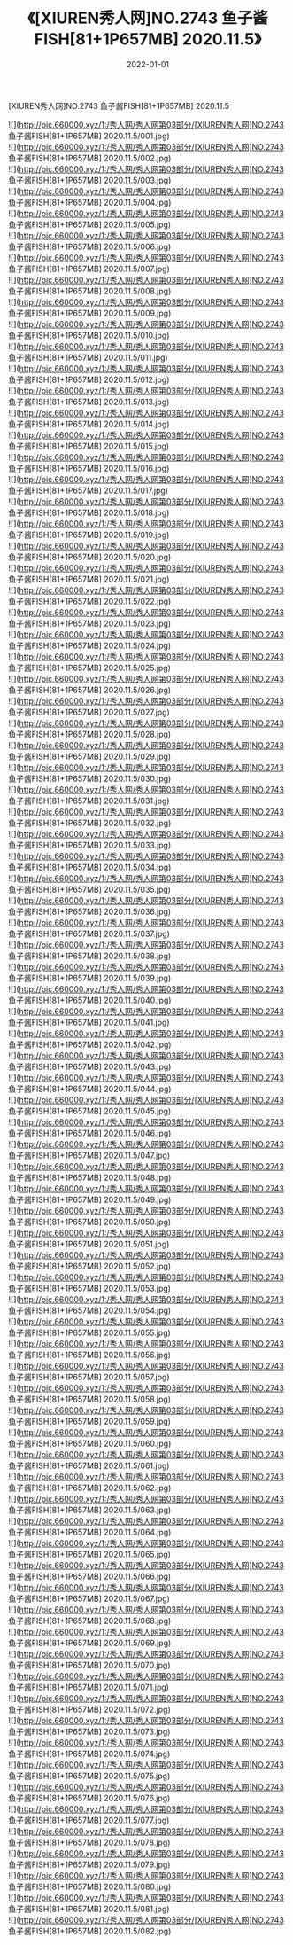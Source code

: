 ﻿---
layout: post
title:  《[XIUREN秀人网]NO.2743 鱼子酱FISH[81+1P657MB] 2020.11.5》
date:   2022-01-01
img: http://pic.660000.xyz/1:/秀人网/秀人网第03部分/[XIUREN秀人网]NO.2743 鱼子酱FISH[81+1P657MB] 2020.11.5/000.jpg
categories: [美女, 清纯, 唯美]
---

[XIUREN秀人网]NO.2743 鱼子酱FISH[81+1P657MB] 2020.11.5

 ![](http://pic.660000.xyz/1:/秀人网/秀人网第03部分/[XIUREN秀人网]NO.2743 鱼子酱FISH[81+1P657MB] 2020.11.5/001.jpg) <br>![](http://pic.660000.xyz/1:/秀人网/秀人网第03部分/[XIUREN秀人网]NO.2743 鱼子酱FISH[81+1P657MB] 2020.11.5/002.jpg) <br>![](http://pic.660000.xyz/1:/秀人网/秀人网第03部分/[XIUREN秀人网]NO.2743 鱼子酱FISH[81+1P657MB] 2020.11.5/003.jpg) <br>![](http://pic.660000.xyz/1:/秀人网/秀人网第03部分/[XIUREN秀人网]NO.2743 鱼子酱FISH[81+1P657MB] 2020.11.5/004.jpg) <br>![](http://pic.660000.xyz/1:/秀人网/秀人网第03部分/[XIUREN秀人网]NO.2743 鱼子酱FISH[81+1P657MB] 2020.11.5/005.jpg) <br>![](http://pic.660000.xyz/1:/秀人网/秀人网第03部分/[XIUREN秀人网]NO.2743 鱼子酱FISH[81+1P657MB] 2020.11.5/006.jpg) <br>![](http://pic.660000.xyz/1:/秀人网/秀人网第03部分/[XIUREN秀人网]NO.2743 鱼子酱FISH[81+1P657MB] 2020.11.5/007.jpg) <br>![](http://pic.660000.xyz/1:/秀人网/秀人网第03部分/[XIUREN秀人网]NO.2743 鱼子酱FISH[81+1P657MB] 2020.11.5/008.jpg) <br>![](http://pic.660000.xyz/1:/秀人网/秀人网第03部分/[XIUREN秀人网]NO.2743 鱼子酱FISH[81+1P657MB] 2020.11.5/009.jpg) <br>![](http://pic.660000.xyz/1:/秀人网/秀人网第03部分/[XIUREN秀人网]NO.2743 鱼子酱FISH[81+1P657MB] 2020.11.5/010.jpg) <br>![](http://pic.660000.xyz/1:/秀人网/秀人网第03部分/[XIUREN秀人网]NO.2743 鱼子酱FISH[81+1P657MB] 2020.11.5/011.jpg) <br>![](http://pic.660000.xyz/1:/秀人网/秀人网第03部分/[XIUREN秀人网]NO.2743 鱼子酱FISH[81+1P657MB] 2020.11.5/012.jpg) <br>![](http://pic.660000.xyz/1:/秀人网/秀人网第03部分/[XIUREN秀人网]NO.2743 鱼子酱FISH[81+1P657MB] 2020.11.5/013.jpg) <br>![](http://pic.660000.xyz/1:/秀人网/秀人网第03部分/[XIUREN秀人网]NO.2743 鱼子酱FISH[81+1P657MB] 2020.11.5/014.jpg) <br>![](http://pic.660000.xyz/1:/秀人网/秀人网第03部分/[XIUREN秀人网]NO.2743 鱼子酱FISH[81+1P657MB] 2020.11.5/015.jpg) <br>![](http://pic.660000.xyz/1:/秀人网/秀人网第03部分/[XIUREN秀人网]NO.2743 鱼子酱FISH[81+1P657MB] 2020.11.5/016.jpg) <br>![](http://pic.660000.xyz/1:/秀人网/秀人网第03部分/[XIUREN秀人网]NO.2743 鱼子酱FISH[81+1P657MB] 2020.11.5/017.jpg) <br>![](http://pic.660000.xyz/1:/秀人网/秀人网第03部分/[XIUREN秀人网]NO.2743 鱼子酱FISH[81+1P657MB] 2020.11.5/018.jpg) <br>![](http://pic.660000.xyz/1:/秀人网/秀人网第03部分/[XIUREN秀人网]NO.2743 鱼子酱FISH[81+1P657MB] 2020.11.5/019.jpg) <br>![](http://pic.660000.xyz/1:/秀人网/秀人网第03部分/[XIUREN秀人网]NO.2743 鱼子酱FISH[81+1P657MB] 2020.11.5/020.jpg) <br>![](http://pic.660000.xyz/1:/秀人网/秀人网第03部分/[XIUREN秀人网]NO.2743 鱼子酱FISH[81+1P657MB] 2020.11.5/021.jpg) <br>![](http://pic.660000.xyz/1:/秀人网/秀人网第03部分/[XIUREN秀人网]NO.2743 鱼子酱FISH[81+1P657MB] 2020.11.5/022.jpg) <br>![](http://pic.660000.xyz/1:/秀人网/秀人网第03部分/[XIUREN秀人网]NO.2743 鱼子酱FISH[81+1P657MB] 2020.11.5/023.jpg) <br>![](http://pic.660000.xyz/1:/秀人网/秀人网第03部分/[XIUREN秀人网]NO.2743 鱼子酱FISH[81+1P657MB] 2020.11.5/024.jpg) <br>![](http://pic.660000.xyz/1:/秀人网/秀人网第03部分/[XIUREN秀人网]NO.2743 鱼子酱FISH[81+1P657MB] 2020.11.5/025.jpg) <br>![](http://pic.660000.xyz/1:/秀人网/秀人网第03部分/[XIUREN秀人网]NO.2743 鱼子酱FISH[81+1P657MB] 2020.11.5/026.jpg) <br>![](http://pic.660000.xyz/1:/秀人网/秀人网第03部分/[XIUREN秀人网]NO.2743 鱼子酱FISH[81+1P657MB] 2020.11.5/027.jpg) <br>![](http://pic.660000.xyz/1:/秀人网/秀人网第03部分/[XIUREN秀人网]NO.2743 鱼子酱FISH[81+1P657MB] 2020.11.5/028.jpg) <br>![](http://pic.660000.xyz/1:/秀人网/秀人网第03部分/[XIUREN秀人网]NO.2743 鱼子酱FISH[81+1P657MB] 2020.11.5/029.jpg) <br>![](http://pic.660000.xyz/1:/秀人网/秀人网第03部分/[XIUREN秀人网]NO.2743 鱼子酱FISH[81+1P657MB] 2020.11.5/030.jpg) <br>![](http://pic.660000.xyz/1:/秀人网/秀人网第03部分/[XIUREN秀人网]NO.2743 鱼子酱FISH[81+1P657MB] 2020.11.5/031.jpg) <br>![](http://pic.660000.xyz/1:/秀人网/秀人网第03部分/[XIUREN秀人网]NO.2743 鱼子酱FISH[81+1P657MB] 2020.11.5/032.jpg) <br>![](http://pic.660000.xyz/1:/秀人网/秀人网第03部分/[XIUREN秀人网]NO.2743 鱼子酱FISH[81+1P657MB] 2020.11.5/033.jpg) <br>![](http://pic.660000.xyz/1:/秀人网/秀人网第03部分/[XIUREN秀人网]NO.2743 鱼子酱FISH[81+1P657MB] 2020.11.5/034.jpg) <br>![](http://pic.660000.xyz/1:/秀人网/秀人网第03部分/[XIUREN秀人网]NO.2743 鱼子酱FISH[81+1P657MB] 2020.11.5/035.jpg) <br>![](http://pic.660000.xyz/1:/秀人网/秀人网第03部分/[XIUREN秀人网]NO.2743 鱼子酱FISH[81+1P657MB] 2020.11.5/036.jpg) <br>![](http://pic.660000.xyz/1:/秀人网/秀人网第03部分/[XIUREN秀人网]NO.2743 鱼子酱FISH[81+1P657MB] 2020.11.5/037.jpg) <br>![](http://pic.660000.xyz/1:/秀人网/秀人网第03部分/[XIUREN秀人网]NO.2743 鱼子酱FISH[81+1P657MB] 2020.11.5/038.jpg) <br>![](http://pic.660000.xyz/1:/秀人网/秀人网第03部分/[XIUREN秀人网]NO.2743 鱼子酱FISH[81+1P657MB] 2020.11.5/039.jpg) <br>![](http://pic.660000.xyz/1:/秀人网/秀人网第03部分/[XIUREN秀人网]NO.2743 鱼子酱FISH[81+1P657MB] 2020.11.5/040.jpg) <br>![](http://pic.660000.xyz/1:/秀人网/秀人网第03部分/[XIUREN秀人网]NO.2743 鱼子酱FISH[81+1P657MB] 2020.11.5/041.jpg) <br>![](http://pic.660000.xyz/1:/秀人网/秀人网第03部分/[XIUREN秀人网]NO.2743 鱼子酱FISH[81+1P657MB] 2020.11.5/042.jpg) <br>![](http://pic.660000.xyz/1:/秀人网/秀人网第03部分/[XIUREN秀人网]NO.2743 鱼子酱FISH[81+1P657MB] 2020.11.5/043.jpg) <br>![](http://pic.660000.xyz/1:/秀人网/秀人网第03部分/[XIUREN秀人网]NO.2743 鱼子酱FISH[81+1P657MB] 2020.11.5/044.jpg) <br>![](http://pic.660000.xyz/1:/秀人网/秀人网第03部分/[XIUREN秀人网]NO.2743 鱼子酱FISH[81+1P657MB] 2020.11.5/045.jpg) <br>![](http://pic.660000.xyz/1:/秀人网/秀人网第03部分/[XIUREN秀人网]NO.2743 鱼子酱FISH[81+1P657MB] 2020.11.5/046.jpg) <br>![](http://pic.660000.xyz/1:/秀人网/秀人网第03部分/[XIUREN秀人网]NO.2743 鱼子酱FISH[81+1P657MB] 2020.11.5/047.jpg) <br>![](http://pic.660000.xyz/1:/秀人网/秀人网第03部分/[XIUREN秀人网]NO.2743 鱼子酱FISH[81+1P657MB] 2020.11.5/048.jpg) <br>![](http://pic.660000.xyz/1:/秀人网/秀人网第03部分/[XIUREN秀人网]NO.2743 鱼子酱FISH[81+1P657MB] 2020.11.5/049.jpg) <br>![](http://pic.660000.xyz/1:/秀人网/秀人网第03部分/[XIUREN秀人网]NO.2743 鱼子酱FISH[81+1P657MB] 2020.11.5/050.jpg) <br>![](http://pic.660000.xyz/1:/秀人网/秀人网第03部分/[XIUREN秀人网]NO.2743 鱼子酱FISH[81+1P657MB] 2020.11.5/051.jpg) <br>![](http://pic.660000.xyz/1:/秀人网/秀人网第03部分/[XIUREN秀人网]NO.2743 鱼子酱FISH[81+1P657MB] 2020.11.5/052.jpg) <br>![](http://pic.660000.xyz/1:/秀人网/秀人网第03部分/[XIUREN秀人网]NO.2743 鱼子酱FISH[81+1P657MB] 2020.11.5/053.jpg) <br>![](http://pic.660000.xyz/1:/秀人网/秀人网第03部分/[XIUREN秀人网]NO.2743 鱼子酱FISH[81+1P657MB] 2020.11.5/054.jpg) <br>![](http://pic.660000.xyz/1:/秀人网/秀人网第03部分/[XIUREN秀人网]NO.2743 鱼子酱FISH[81+1P657MB] 2020.11.5/055.jpg) <br>![](http://pic.660000.xyz/1:/秀人网/秀人网第03部分/[XIUREN秀人网]NO.2743 鱼子酱FISH[81+1P657MB] 2020.11.5/056.jpg) <br>![](http://pic.660000.xyz/1:/秀人网/秀人网第03部分/[XIUREN秀人网]NO.2743 鱼子酱FISH[81+1P657MB] 2020.11.5/057.jpg) <br>![](http://pic.660000.xyz/1:/秀人网/秀人网第03部分/[XIUREN秀人网]NO.2743 鱼子酱FISH[81+1P657MB] 2020.11.5/058.jpg) <br>![](http://pic.660000.xyz/1:/秀人网/秀人网第03部分/[XIUREN秀人网]NO.2743 鱼子酱FISH[81+1P657MB] 2020.11.5/059.jpg) <br>![](http://pic.660000.xyz/1:/秀人网/秀人网第03部分/[XIUREN秀人网]NO.2743 鱼子酱FISH[81+1P657MB] 2020.11.5/060.jpg) <br>![](http://pic.660000.xyz/1:/秀人网/秀人网第03部分/[XIUREN秀人网]NO.2743 鱼子酱FISH[81+1P657MB] 2020.11.5/061.jpg) <br>![](http://pic.660000.xyz/1:/秀人网/秀人网第03部分/[XIUREN秀人网]NO.2743 鱼子酱FISH[81+1P657MB] 2020.11.5/062.jpg) <br>![](http://pic.660000.xyz/1:/秀人网/秀人网第03部分/[XIUREN秀人网]NO.2743 鱼子酱FISH[81+1P657MB] 2020.11.5/063.jpg) <br>![](http://pic.660000.xyz/1:/秀人网/秀人网第03部分/[XIUREN秀人网]NO.2743 鱼子酱FISH[81+1P657MB] 2020.11.5/064.jpg) <br>![](http://pic.660000.xyz/1:/秀人网/秀人网第03部分/[XIUREN秀人网]NO.2743 鱼子酱FISH[81+1P657MB] 2020.11.5/065.jpg) <br>![](http://pic.660000.xyz/1:/秀人网/秀人网第03部分/[XIUREN秀人网]NO.2743 鱼子酱FISH[81+1P657MB] 2020.11.5/066.jpg) <br>![](http://pic.660000.xyz/1:/秀人网/秀人网第03部分/[XIUREN秀人网]NO.2743 鱼子酱FISH[81+1P657MB] 2020.11.5/067.jpg) <br>![](http://pic.660000.xyz/1:/秀人网/秀人网第03部分/[XIUREN秀人网]NO.2743 鱼子酱FISH[81+1P657MB] 2020.11.5/068.jpg) <br>![](http://pic.660000.xyz/1:/秀人网/秀人网第03部分/[XIUREN秀人网]NO.2743 鱼子酱FISH[81+1P657MB] 2020.11.5/069.jpg) <br>![](http://pic.660000.xyz/1:/秀人网/秀人网第03部分/[XIUREN秀人网]NO.2743 鱼子酱FISH[81+1P657MB] 2020.11.5/070.jpg) <br>![](http://pic.660000.xyz/1:/秀人网/秀人网第03部分/[XIUREN秀人网]NO.2743 鱼子酱FISH[81+1P657MB] 2020.11.5/071.jpg) <br>![](http://pic.660000.xyz/1:/秀人网/秀人网第03部分/[XIUREN秀人网]NO.2743 鱼子酱FISH[81+1P657MB] 2020.11.5/072.jpg) <br>![](http://pic.660000.xyz/1:/秀人网/秀人网第03部分/[XIUREN秀人网]NO.2743 鱼子酱FISH[81+1P657MB] 2020.11.5/073.jpg) <br>![](http://pic.660000.xyz/1:/秀人网/秀人网第03部分/[XIUREN秀人网]NO.2743 鱼子酱FISH[81+1P657MB] 2020.11.5/074.jpg) <br>![](http://pic.660000.xyz/1:/秀人网/秀人网第03部分/[XIUREN秀人网]NO.2743 鱼子酱FISH[81+1P657MB] 2020.11.5/075.jpg) <br>![](http://pic.660000.xyz/1:/秀人网/秀人网第03部分/[XIUREN秀人网]NO.2743 鱼子酱FISH[81+1P657MB] 2020.11.5/076.jpg) <br>![](http://pic.660000.xyz/1:/秀人网/秀人网第03部分/[XIUREN秀人网]NO.2743 鱼子酱FISH[81+1P657MB] 2020.11.5/077.jpg) <br>![](http://pic.660000.xyz/1:/秀人网/秀人网第03部分/[XIUREN秀人网]NO.2743 鱼子酱FISH[81+1P657MB] 2020.11.5/078.jpg) <br>![](http://pic.660000.xyz/1:/秀人网/秀人网第03部分/[XIUREN秀人网]NO.2743 鱼子酱FISH[81+1P657MB] 2020.11.5/079.jpg) <br>![](http://pic.660000.xyz/1:/秀人网/秀人网第03部分/[XIUREN秀人网]NO.2743 鱼子酱FISH[81+1P657MB] 2020.11.5/080.jpg) <br>![](http://pic.660000.xyz/1:/秀人网/秀人网第03部分/[XIUREN秀人网]NO.2743 鱼子酱FISH[81+1P657MB] 2020.11.5/081.jpg) <br>![](http://pic.660000.xyz/1:/秀人网/秀人网第03部分/[XIUREN秀人网]NO.2743 鱼子酱FISH[81+1P657MB] 2020.11.5/082.jpg) <br>